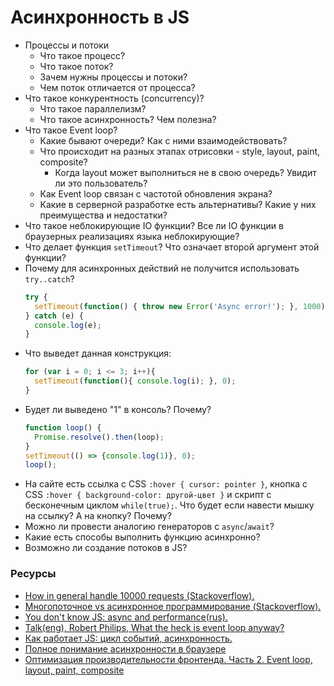 # Асинхронность в JS

* Процессы и потоки
    * Что такое процесс?
    * Что такое поток?
    * Зачем нужны процессы и потоки?
    * Чем поток отличается от процесса?  
* Что такое конкурентность (concurrency)? 
    * Что такое параллелизм? 
    * Что такое асинхронность? Чем полезна? 
* Что такое Event loop?
  * Какие бывают очереди? Как с ними взаимодействовать?
  * Что происходит на разных этапах отрисовки - style, layout, paint, composite? 
    * Когда layout может выполниться не в свою очередь? Увидит ли это пользователь?
  * Как Event loop связан с частотой обновления экрана? 
  * Какие в серверной разработке есть альтернативы? Какие у них преимущества и недостатки?
* Что такое неблокирующие IO функции? Все ли IO функции в браузерных реализациях языка неблокирующие?
* Что делает функция `setTimeout`? Что означает второй аргумент этой функции?
* Почему для асинхронных действий не получится использовать `try..catch`?
    ```javascript
    try {
      setTimeout(function() { throw new Error('Async error!'); }, 1000);
    } catch (e) {
      console.log(e);
    }
    ```
* Что выведет данная конструкция:
    ```javascript
    for (var i = 0; i <= 3; i++){
      setTimeout(function(){ console.log(i); }, 0);
    }
    ```
* Будет ли выведено "1" в консоль? Почему? 
    ```javascript
    function loop() {
      Promise.resolve().then(loop);   
    }
    setTimeout(() => {console.log(1)}, 0);
    loop();
    ```
* На сайте есть ссылка с CSS `:hover { cursor: pointer }`, кнопка с CSS `:hover { background-color: другой-цвет }` и скрипт с бесконечным циклом `while(true);`. Что будет если навести мышку на ссылку? А на кнопку? Почему?
* Можно ли провести аналогию генераторов с `async`/`await`?
* Какие есть способы выполнить функцию асинхронно?
* Возможно ли создание потоков в JS?

### Ресурсы

* [How in general handle 10000 requests (Stackoverflow).](https://stackoverflow.com/questions/34855352/how-in-general-does-node-js-handle-10-000-concurrent-requests)
* [Многопоточное vs асинхронное программирование (Stackoverflow).](https://ru.stackoverflow.com/questions/445768/%D0%9C%D0%BD%D0%BE%D0%B3%D0%BE%D0%BF%D0%BE%D1%82%D0%BE%D1%87%D0%BD%D0%BE%D0%B5-vs-%D0%B0%D1%81%D0%B8%D0%BD%D1%85%D1%80%D0%BE%D0%BD%D0%BD%D0%BE%D0%B5-%D0%BF%D1%80%D0%BE%D0%B3%D1%80%D0%B0%D0%BC%D0%BC%D0%B8%D1%80%D0%BE%D0%B2%D0%B0%D0%BD%D0%B8%D0%B5)
* [You don't know JS: async and performance(rus).](https://github.com/devSchacht/You-Dont-Know-JS/tree/master/async%20%26%20performance)
* [Talk(eng), Robert Philips, What the heck is event loop anyway?](https://www.youtube.com/watch?v=8aGhZQkoFbQ)
* [Как работает JS: цикл событий, асинхронность.](https://habr.com/ru/company/ruvds/blog/340508/)
* [Полное понимание асинхронности в браузере](https://habr.com/ru/companies/yandex/articles/718084/)
* [Оптимизация производительности фронтенда. Часть 2. Event loop, layout, paint, composite](https://habr.com/ru/articles/517594/)